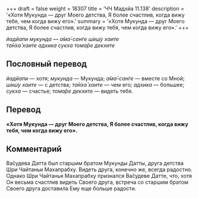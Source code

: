 +++
draft = false
weight = 18307
title = 'ЧЧ Мадхйа 11.138'
description = '«Хотя Мукунда — друг Моего детства, Я более счастлив, когда вижу тебя, чем когда вижу его».'
summary = '«Хотя Мукунда — друг Моего детства, Я более счастлив, когда вижу тебя, чем когда вижу его».'
+++

_йадйапи мукунда — а̄ма̄-сан̇ге ш́иш́у хаите  
та̄н̇ха̄ хаите адхика сукха тома̄ре декхите_

## Пословный перевод

_йадйапи_ — хотя; _мукунда_ — Мукунда; _а̄ма̄_\-_сан̇ге_ — вместе со Мной; _ш́иш́у_ _хаите_ — с детства; _та̄н̇ха̄_ _хаите_ — чем его; _адхика_ — большее; _сукха_ — счастье; _тома̄ре_ _декхите_ — видеть тебя.

## Перевод

**«Хотя Мукунда — друг Моего детства, Я более счастлив, когда вижу тебя, чем когда вижу его».**

## Комментарий

Ва̄судева Датта был старшим братом Мукунды Датты, друга детства Шри Чайтаньи Махапрабху. Видеть друга, конечно же, всегда радостно. Однако Шри Чайтанья Махапрабху признался Ва̄судеве Датте, что, хотя Он весьма счастлив видеть Своего друга, встреча со старшим братом Своего друга доставила Ему еще больше радости.
